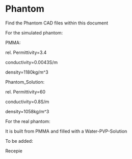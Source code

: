 # Phantom

Find the Phantom CAD files within this document

For the simulated phantom: 

PMMA:

rel. Permittivity=3.4

conductivity=0.0043S/m

density=1180kg/m^3

Phantom_Solution:

rel. Permittivity=60

conductivity=0.8S/m

density=1058kg/m^3

For the real phantom:

It is built from PMMA and filled with a Water-PVP-Solution

To be added: 

Recepie 
